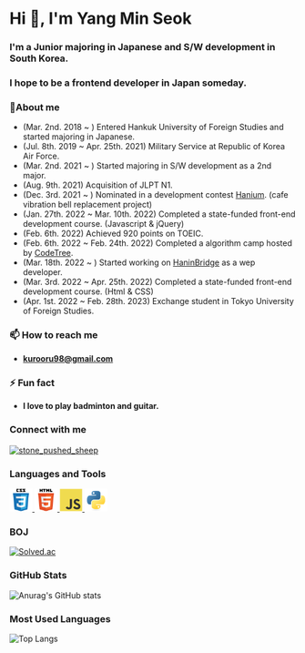 <h1 align="left">Hi 👋, I'm Yang Min Seok</h1>
<h3 align="left">I'm a Junior majoring in Japanese and S/W development in South Korea.</h3>
<h3 align="left">I hope to be a frontend developer in Japan someday.</h3>
<h3 align="left">🔭About me</h3>

- (Mar. 2nd. 2018 ~ ) Entered Hankuk University of Foreign Studies and started majoring in Japanese.
- (Jul. 8th. 2019 ~ Apr. 25th. 2021) Military Service at Republic of Korea Air Force.
- (Mar. 2nd. 2021 ~ ) Started majoring in S/W development as a 2nd major.
- (Aug. 9th. 2021) Acquisition of JLPT N1.
- (Dec. 3rd. 2021 ~ ) Nominated in a development contest [Hanium](https://github.com/2jaebbang/Hanium-SmartBell). (cafe vibration bell replacement project)
- (Jan. 27th. 2022 ~ Mar. 10th. 2022) Completed a state-funded front-end development course. (Javascript & jQuery)
- (Feb. 6th. 2022) Achieved 920 points on TOEIC.
- (Feb. 6th. 2022 ~ Feb. 24th. 2022) Completed a algorithm camp hosted by [CodeTree](https://www.codetree.ai/).
- (Mar. 18th. 2022 ~ ) Started working on [HaninBridge](https://www.haninbridge.com) as a wep developer.
- (Mar. 3rd. 2022 ~ Apr. 25th. 2022) Completed a state-funded front-end development course. (Html & CSS)
- (Apr. 1st. 2022 ~ Feb. 28th. 2023) Exchange student in Tokyo University of Foreign Studies.

<h3 align="left">📫 How to reach me</h3>

- **kurooru98@gmail.com**

<h3 align="left">⚡ Fun fact </h3>

- **I love to play badminton and guitar.**

<h3 align="left">Connect with me</h3>
<p align="left">
<a href="https://instagram.com/stone_pushed_sheep_bangkok" target="blank"><img align="center" src="https://raw.githubusercontent.com/rahuldkjain/github-profile-readme-generator/master/src/images/icons/Social/instagram.svg" alt="stone_pushed_sheep" height="30" width="40" /></a>
</p>

<h3 align="left">Languages and Tools</h3>
<p align="left"> <a href="https://www.w3schools.com/css/" target="_blank" rel="noreferrer"> <img src="https://raw.githubusercontent.com/devicons/devicon/master/icons/css3/css3-original-wordmark.svg" alt="css3" width="40" height="40"/> </a> <a href="https://www.w3.org/html/" target="_blank" rel="noreferrer"> <img src="https://raw.githubusercontent.com/devicons/devicon/master/icons/html5/html5-original-wordmark.svg" alt="html5" width="40" height="40"/> </a> <a href="https://developer.mozilla.org/en-US/docs/Web/JavaScript" target="_blank" rel="noreferrer"> <img src="https://raw.githubusercontent.com/devicons/devicon/master/icons/javascript/javascript-original.svg" alt="javascript" width="40" height="40"/> </a> <a href="https://www.python.org" target="_blank" rel="noreferrer"> <img src="https://raw.githubusercontent.com/devicons/devicon/master/icons/python/python-original.svg" alt="python" width="40" height="40"/> </a> </p>

<h3 align="left">BOJ</h3>

[![Solved.ac](http://mazassumnida.wtf/api/v2/generate_badge?boj=kurooru)](https://solved.ac/kurooru)

<h3 align="left">GitHub Stats</h3>

![Anurag's GitHub stats](https://github-readme-stats.vercel.app/api?username=Yang-Min-Seok&show_icons=true&theme=tokyonight)

<h3 align="left">Most Used Languages</h3>

![Top Langs](https://github-readme-stats.vercel.app/api/top-langs/?username=Yang-Min-Seok&layout=compact&theme=tokyonight)
